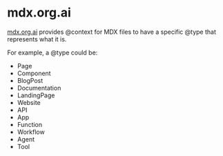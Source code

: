 # mdx.org.ai

[mdx.org.ai](https://mdx.org.ai) provides @context for MDX files to have a specific @type that represents what it is. 

For example, a @type could be:

 - Page
 - Component
 - BlogPost
 - Documentation
 - LandingPage
 - Website
 - API
 - App
 - Function
 - Workflow
 - Agent
 - Tool
